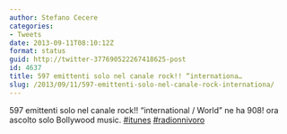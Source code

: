```yaml
---
author: Stefano Cecere
categories:
- Tweets
date: 2013-09-11T08:10:12Z
format: status
guid: http://twitter-377690522267418625-post
id: 4637
title: 597 emittenti solo nel canale rock!! “internationa…
slug: /2013/09/11/597-emittenti-solo-nel-canale-rock-internationa/
---
```


597 emittenti solo nel canale rock!! “international / World” ne ha 908! ora ascolto solo Bollywood music. [#itunes](http://twitter.com/search?q=%23itunes) [#radionnivoro](http://twitter.com/search?q=%23radionnivoro)